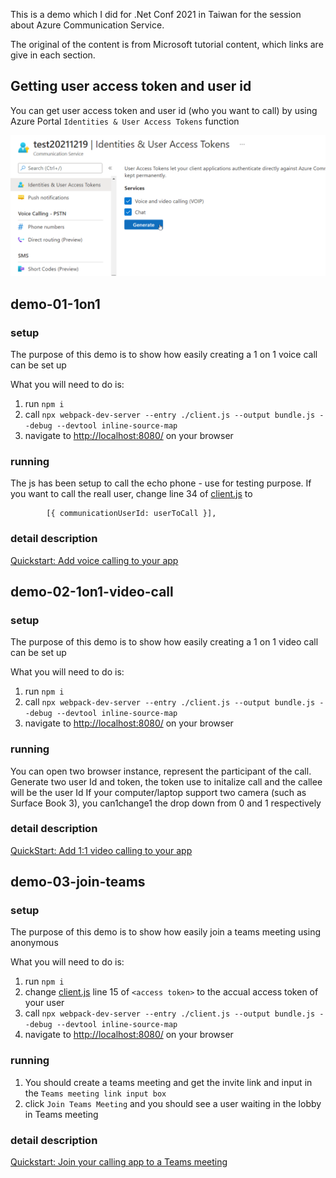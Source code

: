 This is a demo which I did for .Net Conf 2021 in Taiwan for the session about Azure Communication Service.

The original of the content is from Microsoft tutorial content, which links are give in each section.

## Getting user access token and user id
You can get user access token and user id (who you want to call) by using Azure Portal `Identities & User Access Tokens` function

![Identities & User Access Tokens](img\azure-portal-identity.png)

## demo-01-1on1

### setup
The purpose of this demo is to show how easily creating a 1 on 1 voice call can be set up

What you will need to do is:
1. run `npm i`
2. call `npx webpack-dev-server --entry ./client.js --output bundle.js --debug --devtool inline-source-map`
3. navigate to [http://localhost:8080/](http://localhost:8080/) on your browser

### running
The js has been setup to call the echo phone - use for testing purpose.
If you want to call the reall user, change line 34 of [client.js](demo-01-1on1\client) to
```
        [{ communicationUserId: userToCall }],
```

### detail description
[Quickstart: Add voice calling to your app](https://docs.microsoft.com/en-us/azure/communication-services/quickstarts/voice-video-calling/getting-started-with-calling?pivots=platform-web&WT.mc_id=AZ-MVP-5003856)

## demo-02-1on1-video-call

### setup
The purpose of this demo is to show how easily creating a 1 on 1 video call can be set up

What you will need to do is:
1. run `npm i`
2. call `npx webpack-dev-server --entry ./client.js --output bundle.js --debug --devtool inline-source-map`
3. navigate to [http://localhost:8080/](http://localhost:8080/) on your browser

### running
You can open two browser instance, represent the participant of the call.
Generate two user Id and token, the token use to initalize call and the callee will be the user Id
If your computer/laptop support two camera (such as Surface Book 3), you can1change1 the drop down from 0 and 1 respectively

### detail description
[QuickStart: Add 1:1 video calling to your app](https://docs.microsoft.com/en-us/azure/communication-services/quickstarts/voice-video-calling/get-started-with-video-calling?pivots=platform-web&WT.mc_id=AZ-MVP-5003856)


## demo-03-join-teams

### setup
The purpose of this demo is to show how easily join a teams meeting using anonymous

What you will need to do is:
1. run `npm i`
2. change [client.js](demo-03-join-teams\client.js) line 15 of `<access token>` to the accual access token of your user
3. call `npx webpack-dev-server --entry ./client.js --output bundle.js --debug --devtool inline-source-map`
4. navigate to [http://localhost:8080/](http://localhost:8080/) on your browser

### running
1. You should create a teams meeting and get the invite link and input in the `Teams meeting link input box`
2. click `Join Teams Meeting` and you should see a user waiting in the lobby in Teams meeting

### detail description
[Quickstart: Join your calling app to a Teams meeting](https://docs.microsoft.com/en-us/azure/communication-services/quickstarts/voice-video-calling/get-started-teams-interop?pivots=platform-web&WT.mc_id=AZ-MVP-5003856)

